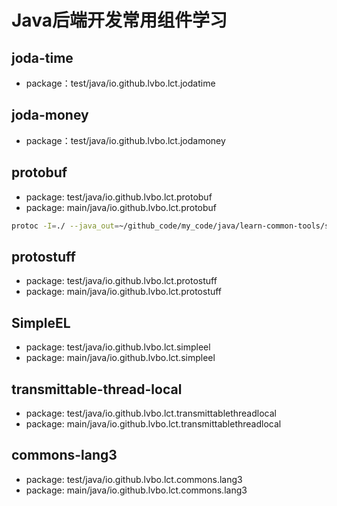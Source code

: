 # Java后端开发常用组件学习

## joda-time
- package：test/java/io.github.lvbo.lct.jodatime 

## joda-money
- package：test/java/io.github.lvbo.lct.jodamoney

## protobuf
- package: test/java/io.github.lvbo.lct.protobuf
- package: main/java/io.github.lvbo.lct.protobuf

```bash
protoc -I=./ --java_out=~/github_code/my_code/java/learn-common-tools/src/main/java ./addressbook.proto 
```

## protostuff
- package: test/java/io.github.lvbo.lct.protostuff
- package: main/java/io.github.lvbo.lct.protostuff

## SimpleEL
- package: test/java/io.github.lvbo.lct.simpleel
- package: main/java/io.github.lvbo.lct.simpleel

## transmittable-thread-local
- package: test/java/io.github.lvbo.lct.transmittablethreadlocal
- package: main/java/io.github.lvbo.lct.transmittablethreadlocal

## commons-lang3
- package: test/java/io.github.lvbo.lct.commons.lang3
- package: main/java/io.github.lvbo.lct.commons.lang3